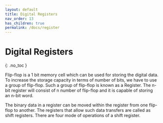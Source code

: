 ```yaml
---
layout: default
title: Digital Registers
nav_order: 13
has_children: true
permalink: /docs/register
---
```


# Digital Registers
{: .no_toc }

Flip-flop is a 1 bit memory cell which can be used for storing the digital data. 
To increase the storage capacity in terms of number of bits, we have to use a group of flip-flop. Such a group of flip-flop is known as a Register. 
The n-bit register will consist of n number of flip-flop and it is capable of storing an n-bit word.

The binary data in a register can be moved within the register from one flip-flop to another. 
The registers that allow such data transfers are called as shift registers. 
There are four mode of operations of a shift register.



